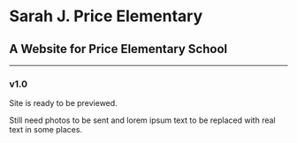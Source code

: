 # Sarah J. Price Elementary

## A Website for Price Elementary School
---
### v1.0
Site is ready to be previewed.

Still need photos to be sent and lorem ipsum text to be replaced with real text in some places.
